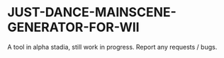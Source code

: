 # JUST-DANCE-MAINSCENE-GENERATOR-FOR-WII
A tool in alpha stadia, still work in progress. Report any requests / bugs.
